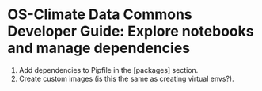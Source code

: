 # OS-Climate Data Commons Developer Guide: Explore notebooks and manage dependencies

1. Add dependencies to Pipfile in the [packages] section.
2. Create custom images (is this the same as creating virtual envs?).
